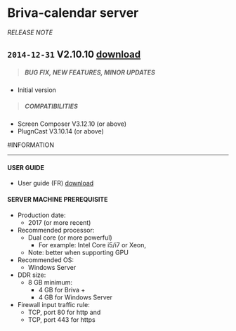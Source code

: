 # Briva-calendar server
*RELEASE NOTE*

## `2014-12-31` V2.10.10 [download](https://github.com/Qeedji/archives/blob/master/downloads/briva-calendar_server/Innes%20Briva%20Server%20Setup%20V2.10.10.exe)
>##### **BUG FIX, NEW FEATURES, MINOR UPDATES**
- Initial version
>##### **COMPATIBILITIES**
- Screen Composer V3.12.10 (or above)
- PlugnCast V3.10.14 (or above)

#INFORMATION
***********************************************************************
#### **USER GUIDE**
- User guide (FR) [download](https://github.com/Qeedji/archives/blob/master/downloads/briva-calendar_server/Briva-Manuel-de-démarrage-rapide-avec-Playzilla-Windows-001A_fr.pdf)

#### **SERVER MACHINE PREREQUISITE**
- Production date:
	- 2017 (or more recent)
- Recommended processor:
	- Dual core (or more powerful)
		- For example: Intel Core i5/i7 or Xeon,
	- Note: better when supporting GPU
- Recommended OS:
	- Windows Server
- DDR size:
	- 8 GB minimum:
		- 4 GB for Briva +
		- 4 GB for Windows Server
- Firewall input traffic rule:
	- TCP, port 80 for http and
	- TCP, port 443 for https

